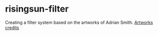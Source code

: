 # risingsun-filter

Creating a filter system based on the artworks of Adrian Smith. 
[Artworks credits](https://www.artstation.com/adrian-smith/albums/1298277)
